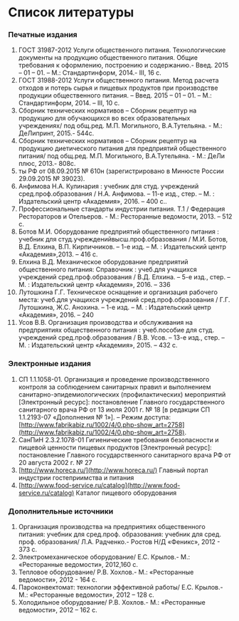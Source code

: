 # Список литературы

### Печатные издания

1.  ГОСТ 31987-2012 Услуги общественного питания. Технологические документы на продукцию общественного питания. Общие требования к оформлению, построению и содержанию.- Введ. 2015 – 01 – 01\. – М.: Стандартинформ, 2014.- III, 16 с.
2.  ГОСТ 31988-2012 Услуги общественного питания. Метод расчета отходов и потерь сырья и пищевых продуктов при производстве продукции общественного питания. – Введ. 2015 – 01 – 01\. – М.: Стандартинформ, 2014\. – III, 10 с.
3.  Сборник технических нормативов – Сборник рецептур на продукцию для обучающихся во всех образовательных учреждениях/ под общ.ред. М.П. Могильного, В.А.Тутельяна. - М.: ДеЛипринт, 2015.- 544с.
4.  Сборник технических нормативов – Сборник рецептур на продукцию диетического питания для предприятий общественного питания/ под общ.ред. М.П. Могильного, В.А.Тутельяна. - М.: ДеЛи плюс, 2013.- 808с.
5.  ты РФ от 08.09.2015 № 610н (зарегистрировано в Минюсте России 29.09.2015 № 39023).
6.  Анфимова Н.А. Кулинария : учебник для студ. учреждений сред.проф.образования / Н.А. Анфимова. – 11-е изд., стер. – М. : Издательский центр «Академия», 2016\. – 400 с..
7.  Профессиональные стандарты индустрии питания. Т.1 / Федерация Рестораторов и Отельеров. - М.: Ресторанные ведомости, 2013\. – 512 с.
8.  Ботов М.И. Оборудование предприятий общественного питания : учебник для студ.учрежденийвысш.проф.образования / М.И. Ботов, В.Д. Елхина, В.П. Кирпичников. – 1-е изд. – М. : Издательский центр «Академия»,2013\. – 416 с.
9.  Елхина В.Д. Механическое оборудование предприятий общественного питания: Справочник : учеб.для учащихся учреждений сред.проф.образования / В.Д. Елхина. – 5-е изд., стер. – М. : Издательский центр «Академия», 2016\. – 336
10.  Лутошкина Г.Г. Техническое оснащение и организация рабочего места: учеб.для учащихся учреждений сред.проф.образования / Г.Г. Лутошкина, Ж.С. Анохина. – 1-е изд. – М. : Издательский центр «Академия», 2016\. – 240
11.  Усов В.В. Организация производства и обслуживания на предприятиях общественного питания : учеб.пособие для студ. учреждений сред.проф.образования / В.В. Усов. – 13-е изд., стер. – М. : Издательский центр «Академия», 2015\. – 432 с.

### Электронные издания

1.  СП 1.1.1058-01\. Организация и проведение производственного контроля за соблюдением санитарных правил и выполнением санитарно-эпидемиологических (профилактических) мероприятий [Электронный ресурс]: постановление Главного государственного санитарного врача РФ от 13 июля 2001 г. № 18 [в редакции СП 1.1.2193-07 «Дополнения № 1»]. – Режим доступа: [http://www.fabrikabiz.ru/1002/4/0.php-show_art=2758](http://www.fabrikabiz.ru/1002/4/0.php-show_art=2758).
2.  СанПиН 2.3.2.1078-01 Гигиенические требования безопасности и пищевой ценности пищевых продуктов [Электронный ресурс]: постановление Главного государственного санитарного врача РФ от 20 августа 2002 г. № 27
3.  [http://www.horeca.ru/](http://www.horeca.ru/) Главный портал индустрии гостеприимства и питания
4.  [http://www.food-service.ru/catalog](http://www.food-service.ru/catalog) Каталог пищевого оборудования

### Дополнительные источники

1.  Организация производства на предприятиях общественного питания: учебник для сред.проф. образования: учебник для сред. проф. образования/ Л.А. Радченко.- Ростов Н/Д «Феникс», 2012 - 373 с.
2.  Электромеханическое оборудование/ Е.С. Крылов.- М.: «Ресторанные ведомости», 2012,160 с.
3.  Тепловое оборудование/ Р.В. Хохлов.- М.: «Ресторанные ведомости», 2012 - 164 с.
4.  Пароконвектомат: технологии эффективной работы/ Е.С. Крылов.- М.: «Ресторанные ведомости», 2012 – 128 с.
5.  Холодильное оборудование/ Р.В. Хохлов.- М.: «Ресторанные ведомости», 2012 – 162 с.